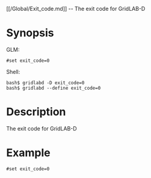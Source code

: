 [[/Global/Exit_code.md]] -- The exit code for GridLAB-D

# Synopsis
GLM:
~~~
#set exit_code=0
~~~
Shell:
~~~
bash$ gridlabd -D exit_code=0
bash$ gridlabd --define exit_code=0
~~~

# Description

The exit code for GridLAB-D

# Example

~~~
#set exit_code=0
~~~
